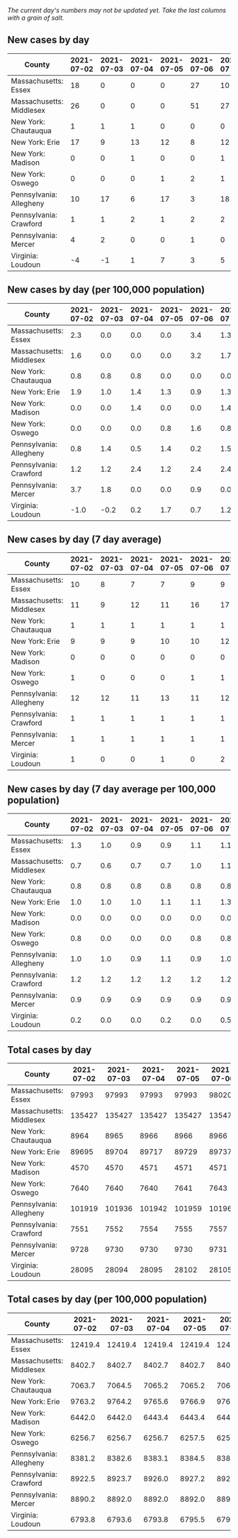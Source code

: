 _The current day's numbers may not be updated yet. Take the last columns with a grain of salt._
## New cases by day

| County | 2021-07-02 | 2021-07-03 | 2021-07-04 | 2021-07-05 | 2021-07-06 | 2021-07-07 | 2021-07-08 |
| --- | --- | --- | --- | --- | --- | --- | --- |
| Massachusetts: Essex | 18 | 0 | 0 | 0 | 27 | 10 |  |
| Massachusetts: Middlesex | 26 | 0 | 0 | 0 | 51 | 27 |  |
| New York: Chautauqua | 1 | 1 | 1 | 0 | 0 | 0 |  |
| New York: Erie | 17 | 9 | 13 | 12 | 8 | 12 |  |
| New York: Madison | 0 | 0 | 1 | 0 | 0 | 1 |  |
| New York: Oswego | 0 | 0 | 0 | 1 | 2 | 1 |  |
| Pennsylvania: Allegheny | 10 | 17 | 6 | 17 | 3 | 18 | 17 |
| Pennsylvania: Crawford | 1 | 1 | 2 | 1 | 2 | 2 | 3 |
| Pennsylvania: Mercer | 4 | 2 | 0 | 0 | 1 | 0 |  |
| Virginia: Loudoun | -4 | -1 | 1 | 7 | 3 | 5 | 4 |

## New cases by day (per 100,000 population)

| County | 2021-07-02 | 2021-07-03 | 2021-07-04 | 2021-07-05 | 2021-07-06 | 2021-07-07 | 2021-07-08 |
| --- | --- | --- | --- | --- | --- | --- | --- |
| Massachusetts: Essex | 2.3 | 0.0 | 0.0 | 0.0 | 3.4 | 1.3 |  |
| Massachusetts: Middlesex | 1.6 | 0.0 | 0.0 | 0.0 | 3.2 | 1.7 |  |
| New York: Chautauqua | 0.8 | 0.8 | 0.8 | 0.0 | 0.0 | 0.0 |  |
| New York: Erie | 1.9 | 1.0 | 1.4 | 1.3 | 0.9 | 1.3 |  |
| New York: Madison | 0.0 | 0.0 | 1.4 | 0.0 | 0.0 | 1.4 |  |
| New York: Oswego | 0.0 | 0.0 | 0.0 | 0.8 | 1.6 | 0.8 |  |
| Pennsylvania: Allegheny | 0.8 | 1.4 | 0.5 | 1.4 | 0.2 | 1.5 | 1.4 |
| Pennsylvania: Crawford | 1.2 | 1.2 | 2.4 | 1.2 | 2.4 | 2.4 | 3.5 |
| Pennsylvania: Mercer | 3.7 | 1.8 | 0.0 | 0.0 | 0.9 | 0.0 |  |
| Virginia: Loudoun | -1.0 | -0.2 | 0.2 | 1.7 | 0.7 | 1.2 | 1.0 |

## New cases by day (7 day average)

| County | 2021-07-02 | 2021-07-03 | 2021-07-04 | 2021-07-05 | 2021-07-06 | 2021-07-07 | 2021-07-08 |
| --- | --- | --- | --- | --- | --- | --- | --- |
| Massachusetts: Essex | 10 | 8 | 7 | 7 | 9 | 9 |  |
| Massachusetts: Middlesex | 11 | 9 | 12 | 11 | 16 | 17 |  |
| New York: Chautauqua | 1 | 1 | 1 | 1 | 1 | 1 |  |
| New York: Erie | 9 | 9 | 9 | 10 | 10 | 12 |  |
| New York: Madison | 0 | 0 | 0 | 0 | 0 | 0 |  |
| New York: Oswego | 1 | 0 | 0 | 0 | 1 | 1 |  |
| Pennsylvania: Allegheny | 12 | 12 | 11 | 13 | 11 | 12 | 13 |
| Pennsylvania: Crawford | 1 | 1 | 1 | 1 | 1 | 1 | 2 |
| Pennsylvania: Mercer | 1 | 1 | 1 | 1 | 1 | 1 |  |
| Virginia: Loudoun | 1 | 0 | 0 | 1 | 0 | 2 | 2 |

## New cases by day (7 day average per 100,000 population)

| County | 2021-07-02 | 2021-07-03 | 2021-07-04 | 2021-07-05 | 2021-07-06 | 2021-07-07 | 2021-07-08 |
| --- | --- | --- | --- | --- | --- | --- | --- |
| Massachusetts: Essex | 1.3 | 1.0 | 0.9 | 0.9 | 1.1 | 1.1 |  |
| Massachusetts: Middlesex | 0.7 | 0.6 | 0.7 | 0.7 | 1.0 | 1.1 |  |
| New York: Chautauqua | 0.8 | 0.8 | 0.8 | 0.8 | 0.8 | 0.8 |  |
| New York: Erie | 1.0 | 1.0 | 1.0 | 1.1 | 1.1 | 1.3 |  |
| New York: Madison | 0.0 | 0.0 | 0.0 | 0.0 | 0.0 | 0.0 |  |
| New York: Oswego | 0.8 | 0.0 | 0.0 | 0.0 | 0.8 | 0.8 |  |
| Pennsylvania: Allegheny | 1.0 | 1.0 | 0.9 | 1.1 | 0.9 | 1.0 | 1.1 |
| Pennsylvania: Crawford | 1.2 | 1.2 | 1.2 | 1.2 | 1.2 | 1.2 | 2.4 |
| Pennsylvania: Mercer | 0.9 | 0.9 | 0.9 | 0.9 | 0.9 | 0.9 |  |
| Virginia: Loudoun | 0.2 | 0.0 | 0.0 | 0.2 | 0.0 | 0.5 | 0.5 |

## Total cases by day

| County | 2021-07-02 | 2021-07-03 | 2021-07-04 | 2021-07-05 | 2021-07-06 | 2021-07-07 | 2021-07-08 |
| --- | --- | --- | --- | --- | --- | --- | --- |
| Massachusetts: Essex | 97993 | 97993 | 97993 | 97993 | 98020 | 98030 |  |
| Massachusetts: Middlesex | 135427 | 135427 | 135427 | 135427 | 135478 | 135505 |  |
| New York: Chautauqua | 8964 | 8965 | 8966 | 8966 | 8966 | 8966 |  |
| New York: Erie | 89695 | 89704 | 89717 | 89729 | 89737 | 89749 |  |
| New York: Madison | 4570 | 4570 | 4571 | 4571 | 4571 | 4572 |  |
| New York: Oswego | 7640 | 7640 | 7640 | 7641 | 7643 | 7644 |  |
| Pennsylvania: Allegheny | 101919 | 101936 | 101942 | 101959 | 101962 | 101980 | 101997 |
| Pennsylvania: Crawford | 7551 | 7552 | 7554 | 7555 | 7557 | 7559 | 7562 |
| Pennsylvania: Mercer | 9728 | 9730 | 9730 | 9730 | 9731 | 9731 |  |
| Virginia: Loudoun | 28095 | 28094 | 28095 | 28102 | 28105 | 28110 | 28114 |

## Total cases by day (per 100,000 population)

| County | 2021-07-02 | 2021-07-03 | 2021-07-04 | 2021-07-05 | 2021-07-06 | 2021-07-07 | 2021-07-08 |
| --- | --- | --- | --- | --- | --- | --- | --- |
| Massachusetts: Essex | 12419.4 | 12419.4 | 12419.4 | 12419.4 | 12422.8 | 12424.1 |  |
| Massachusetts: Middlesex | 8402.7 | 8402.7 | 8402.7 | 8402.7 | 8405.9 | 8407.6 |  |
| New York: Chautauqua | 7063.7 | 7064.5 | 7065.2 | 7065.2 | 7065.2 | 7065.2 |  |
| New York: Erie | 9763.2 | 9764.2 | 9765.6 | 9766.9 | 9767.8 | 9769.1 |  |
| New York: Madison | 6442.0 | 6442.0 | 6443.4 | 6443.4 | 6443.4 | 6444.8 |  |
| New York: Oswego | 6256.7 | 6256.7 | 6256.7 | 6257.5 | 6259.2 | 6260.0 |  |
| Pennsylvania: Allegheny | 8381.2 | 8382.6 | 8383.1 | 8384.5 | 8384.7 | 8386.2 | 8387.6 |
| Pennsylvania: Crawford | 8922.5 | 8923.7 | 8926.0 | 8927.2 | 8929.6 | 8931.9 | 8935.5 |
| Pennsylvania: Mercer | 8890.2 | 8892.0 | 8892.0 | 8892.0 | 8892.9 | 8892.9 |  |
| Virginia: Loudoun | 6793.8 | 6793.6 | 6793.8 | 6795.5 | 6796.2 | 6797.4 | 6798.4 |
